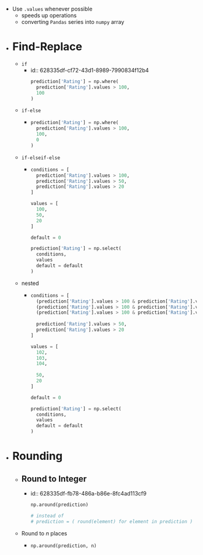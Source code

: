 - Use `.values` whenever possible
	- speeds up operations
	- converting `Pandas` series into `numpy` array
- # Find-Replace
	- `if`
		- id:: 628335df-cf72-43d1-8989-7990834f12b4
		  ```python
		  prediction['Rating'] = np.where(
		    prediction['Rating'].values > 100,
		    100
		  )
		  ```
	- `if-else`
		- ```python
		  prediction['Rating'] = np.where(
		    prediction['Rating'].values > 100,
		    100,
		    0
		  )
		  ```
	- `if-elseif-else`
		- ```python
		  conditions = [
		    prediction['Rating'].values > 100,
		    prediction['Rating'].values > 50,
		    prediction['Rating'].values > 20
		  ]
		  
		  values = [
		    100,
		    50,
		    20  
		  ]
		  
		  default = 0
		  
		  prediction['Rating'] = np.select(
		    conditions,
		    values
		    default = default
		  )
		  ```
	- nested
		- ```python
		  conditions = [
		    (prediction['Rating'].values > 100 & prediction['Rating'].values % 2 == 0),
		    (prediction['Rating'].values > 100 & prediction['Rating'].values % 3 == 0),
		    (prediction['Rating'].values > 100 & prediction['Rating'].values % 4 == 0),
		    
		    prediction['Rating'].values > 50,
		    prediction['Rating'].values > 20
		  ]
		  
		  values = [
		    102,
		    103,
		    104,
		    
		    50,
		    20  
		  ]
		  
		  default = 0
		  
		  prediction['Rating'] = np.select(
		    conditions,
		    values
		    default = default
		  )
		  ```
- # Rounding
	- ## Round to Integer
		- id:: 628335df-fb78-486a-b86e-8fc4ad113cf9
		  ```python
		  np.around(prediction)
		  
		  # instead of
		  # prediction = ( round(element) for element in prediction )
		  ```
	- Round to $n$ places
		- ```python
		  np.around(prediction, n)
		  ```